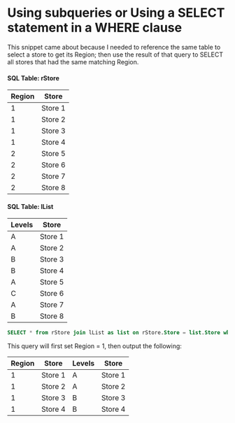 # Using subqueries or Using a SELECT statement in a WHERE clause

This snippet came about because I needed to reference the same table to select a store to get its Region; then use the result of that query to SELECT all stores that had the same matching Region.


#### SQL Table: rStore

| Region  | Store |
| ------------- | ------------- |
| 1  | Store 1  |
| 1  | Store 2  |
| 1  | Store 3  |
| 1  | Store 4  |
| 2  | Store 5  |
| 2  | Store 6  |
| 2  | Store 7  |
| 2  | Store 8  |

#### SQL Table: lList
| Levels | Store |
| ------------- | ------------- |
| A  | Store 1  |
| A  | Store 2  |
| B  | Store 3  |
| B  | Store 4  |
| A  | Store 5  |
| C  | Store 6  |
| A  | Store 7  |
| B  | Store 8  |

```sql
SELECT * from rStore join lList as list on rStore.Store = list.Store where Region = (select Region from (select * from rStore where Store = 'Store 1')ras) order by list.Store
```

This query will first set Region = 1, then output the following:  


| Region  | Store | Levels | Store |
| ------------- | ------------- | ------------- | ------------- |
| 1  | Store 1  |  A  | Store 1  |
| 1  | Store 2  |  A  | Store 2  |
| 1  | Store 3  | B  | Store 3  |
| 1  | Store 4  | B  | Store 4  |


